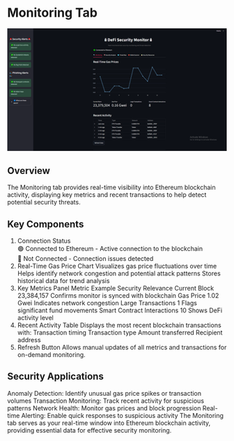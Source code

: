 # Monitoring Tab

![DeFi Security Monitor Dashboard](screenshots/dashboard.png)

## Overview
The Monitoring tab provides real-time visibility into Ethereum blockchain activity, displaying key metrics and recent transactions to help detect potential security threats.

## Key Components
1. Connection Status    
🟢 Connected to Ethereum - Active connection to the blockchain    
🔴 Not Connected - Connection issues detected    
3. Real-Time Gas Price Chart
Visualizes gas price fluctuations over time
Helps identify network congestion and potential attack patterns
Stores historical data for trend analysis
4. Key Metrics Panel
Metric	Example	Security Relevance
Current Block	23,384,157	Confirms monitor is synced with blockchain
Gas Price	1.02 Gwei	Indicates network congestion
Large Transactions	1	Flags significant fund movements
Smart Contract Interactions	10	Shows DeFi activity level
5. Recent Activity Table
Displays the most recent blockchain transactions with:
Transaction timing 
Transaction type 
Amount transferred
Recipient address
6. Refresh Button
Allows manual updates of all metrics and transactions for on-demand monitoring.

## Security Applications
Anomaly Detection: Identify unusual gas price spikes or transaction volumes
Transaction Monitoring: Track recent activity for suspicious patterns
Network Health: Monitor gas prices and block progression
Real-time Alerting: Enable quick responses to suspicious activity
The Monitoring tab serves as your real-time window into Ethereum blockchain activity, providing essential data for effective security monitoring.
